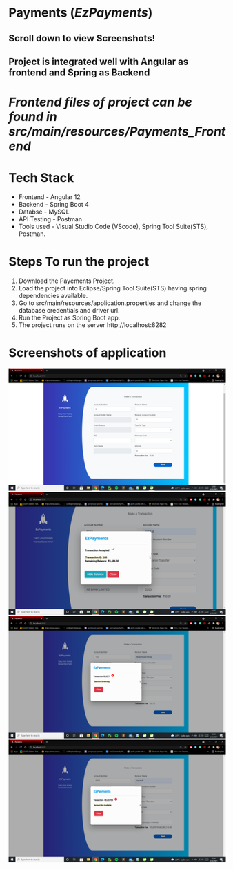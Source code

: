 # Payments (_EzPayments_)
## Scroll down to view Screenshots!

## Project is integrated well with Angular as frontend and Spring as Backend

# ***Frontend files of project can be found in src/main/resources/Payments_Frontend*** 

# Tech Stack
* Frontend - Angular 12
* Backend - Spring Boot 4
* Databse - MySQL
* API Testing - Postman
* Tools used - Visual Studio Code (VScode), Spring Tool Suite(STS), Postman.



# Steps To run the project

  1) Download the Payements Project.
  2) Load the project into Eclipse/Spring Tool Suite(STS) having spring dependencies available.
  3) Go to src/main/resources/application.properties and change the database credentials and driver url.
  4) Run the Project as Spring Boot app.
  5) The project runs on the server http://localhost:8282

# Screenshots of application
!["Screen 1"](/Screenshots/1.png)
!["Screen 2"](/Screenshots/2.png)
!["Screen 3"](/Screenshots/3.png)
!["Screen 4"](/Screenshots/4.png)
